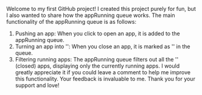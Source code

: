 Welcome to my first GitHub project! 
I created this project purely for fun, but I also wanted to share how the appRunning queue works.
The main functionality of the appRunning queue is as follows:
1. Pushing an app: When you click to open an app, it is added to the appRunning queue.
2. Turning an app into '': When you close an app, it is marked as '' in the queue.
3. Filtering running apps: The appRunning queue filters out all the '' (closed) apps, displaying only the currently running apps.
I would greatly appreciate it if you could leave a comment to help me improve this functionality. 
Your feedback is invaluable to me. Thank you for your support and love!
